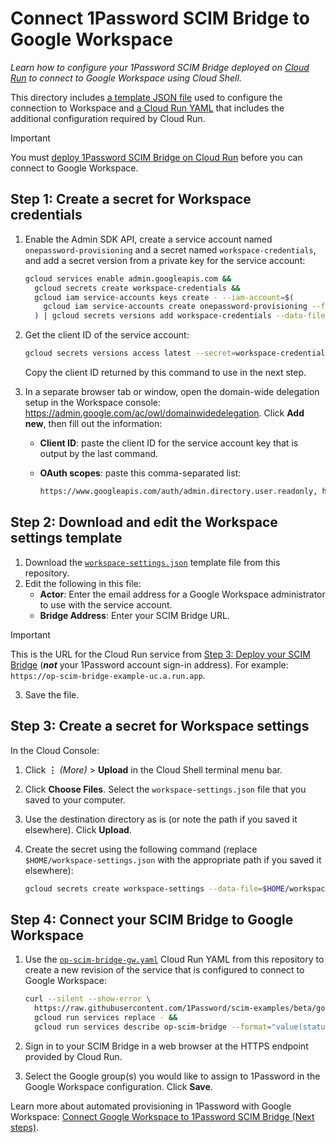 # Connect 1Password SCIM Bridge to Google Workspace

_Learn how to configure your 1Password SCIM Bridge deployed on [Cloud Run](https://cloud.google.com/run/docs/overview/what-is-cloud-run) to connect to Google Workspace using Cloud Shell._

This directory includes [a template JSON file](./workspace-settings.json) used to configure the connection to Workspace and [a Cloud Run YAML](./op-scim-bridge-gw.yaml) that includes the additional configuration required by Cloud Run.

> [!IMPORTANT]
> You must [deploy 1Password SCIM Bridge on Cloud Run](../README.md) before you can connect to Google Workspace.

## Step 1: Create a secret for Workspace credentials

1. Enable the Admin SDK API, create a service account named `onepassword-provisioning` and a secret named `workspace-credentials`, and add a secret version from a private key for the service account:

    ```sh
    gcloud services enable admin.googleapis.com &&
      gcloud secrets create workspace-credentials &&
      gcloud iam service-accounts keys create - --iam-account=$(
        gcloud iam service-accounts create onepassword-provisioning --format='value(email)'
      ) | gcloud secrets versions add workspace-credentials --data-file=-
    ```

2. Get the client ID of the service account:

    ```sh
    gcloud secrets versions access latest --secret=workspace-credentials | jq '.private_key_id' --raw-output
    ```

    Copy the client ID returned by this command to use in the next step.
3. In a separate browser tab or window, open the domain-wide delegation setup in the Workspace console: <https://admin.google.com/ac/owl/domainwidedelegation>. Click **Add new**, then fill out the information:
    - **Client ID**: paste the client ID for the service account key that is output by the last command.
    - **OAuth scopes**: paste this comma-separated list:

      ```sh
      https://www.googleapis.com/auth/admin.directory.user.readonly, https://www.googleapis.com/auth/admin.directory.group.readonly, https://www.googleapis.com/auth/admin.directory.group.member.readonly, https://www.googleapis.com/auth/admin.reports.audit.readonly
      ```

## Step 2: Download and edit the Workspace settings template

1. Download the [`workspace-settings.json`](./google-workspace/workspace-settings.json) template file from this repository.
2. Edit the following in this file:
    - **Actor**: Enter the email address for a Google Workspace administrator to use with the service account.
    - **Bridge Address**: Enter your SCIM Bridge URL.
> [!IMPORTANT]
> This is the URL for the Cloud Run service from [Step 3: Deploy your SCIM Bridge](../README.md#step-3-deploy-your-scim-bridge)
> (_**not**_ your 1Password account sign-in address). For example: `https://op-scim-bridge-example-uc.a.run.app`.
3. Save the file.

## Step 3: Create a secret for Workspace settings

In the Cloud Console:

1. Click **⋮** _(More)_ > **Upload** in the Cloud Shell terminal menu bar.
2. Click **Choose Files**. Select the `workspace-settings.json` file that you saved to your computer.
3. Use the destination directory as is (or note the path if you saved it elsewhere). Click **Upload**.
4. Create the secret using the following command (replace `$HOME/workspace-settings.json` with the appropriate path if you saved it elsewhere):

    ```sh
    gcloud secrets create workspace-settings --data-file=$HOME/workspace-settings.json
    ```

## Step 4: Connect your SCIM Bridge to Google Workspace

1. Use the [`op-scim-bridge-gw.yaml`](./google-workspace/op-scim-bridge-gw.yaml) Cloud Run YAML from this repository to create a new revision of the service that is configured to connect to Google Workspace:

    ```sh
    curl --silent --show-error \
      https://raw.githubusercontent.com/1Password/scim-examples/beta/google-cloud-run/google-workspace/op-scim-bridge.yaml |
      gcloud run services replace - &&
      gcloud run services describe op-scim-bridge --format="value(status.url)"
    ```

2. Sign in to your SCIM Bridge in a web browser at the HTTPS endpoint provided by Cloud Run.
3. Select the Google group(s) you would like to assign to 1Password in the Google Workspace configuration. Click **Save**.

Learn more about automated provisioning in 1Password with Google Workspace: [Connect Google Workspace to 1Password SCIM Bridge (Next steps)](https://support.1password.com/scim-google-workspace/#next-steps).
